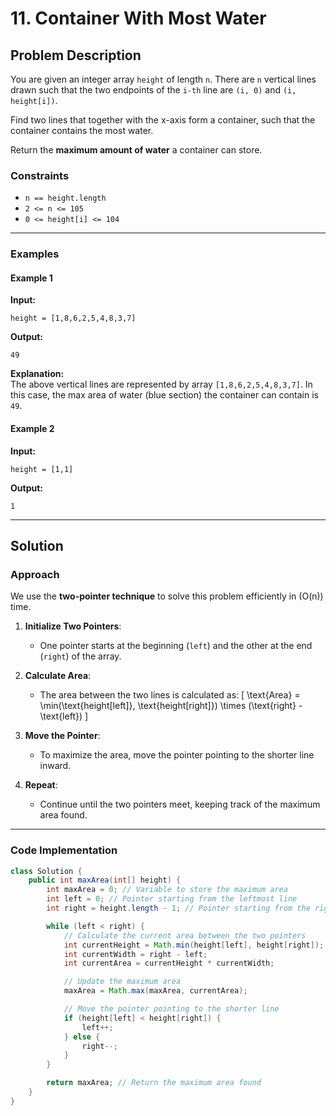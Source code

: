 # 11. Container With Most Water

## Problem Description

You are given an integer array `height` of length `n`. There are `n` vertical lines drawn such that the two endpoints of the `i-th` line are `(i, 0)` and `(i, height[i])`.

Find two lines that together with the x-axis form a container, such that the container contains the most water.

Return the **maximum amount of water** a container can store.

### Constraints
- `n == height.length`
- `2 <= n <= 105`
- `0 <= height[i] <= 104`

---

### Examples

#### Example 1
**Input:** 
```plaintext
height = [1,8,6,2,5,4,8,3,7]
```

**Output:** 
```plaintext
49
```

**Explanation:**  
The above vertical lines are represented by array `[1,8,6,2,5,4,8,3,7]`. In this case, the max area of water (blue section) the container can contain is `49`.

#### Example 2
**Input:** 
```plaintext
height = [1,1]
```

**Output:** 
```plaintext
1
```

---

## Solution

### Approach
We use the **two-pointer technique** to solve this problem efficiently in \(O(n)\) time.

1. **Initialize Two Pointers**:
   - One pointer starts at the beginning (`left`) and the other at the end (`right`) of the array.
2. **Calculate Area**:
   - The area between the two lines is calculated as:
     \[
     \text{Area} = \min(\text{height[left]}, \text{height[right]}) \times (\text{right} - \text{left})
     \]
3. **Move the Pointer**:
   - To maximize the area, move the pointer pointing to the shorter line inward.

4. **Repeat**:
   - Continue until the two pointers meet, keeping track of the maximum area found.

---

### Code Implementation

```java
class Solution {
    public int maxArea(int[] height) {
        int maxArea = 0; // Variable to store the maximum area
        int left = 0; // Pointer starting from the leftmost line
        int right = height.length - 1; // Pointer starting from the rightmost line

        while (left < right) {
            // Calculate the current area between the two pointers
            int currentHeight = Math.min(height[left], height[right]);
            int currentWidth = right - left;
            int currentArea = currentHeight * currentWidth;

            // Update the maximum area
            maxArea = Math.max(maxArea, currentArea);

            // Move the pointer pointing to the shorter line
            if (height[left] < height[right]) {
                left++;
            } else {
                right--;
            }
        }

        return maxArea; // Return the maximum area found
    }
}
```
